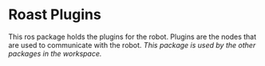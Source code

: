 # Roast Plugins

This ros package holds the plugins for the robot. Plugins are the nodes that are used to communicate with the robot. _This package is used by the other packages in the workspace._
